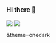 ### Hi there 👋
<a href="https://github.com/mahdistz">
<img align="center" src="https://github-readme-stats.vercel.app/api?username=mahdistz&show_icons=true&count_private=true&include_all_commits=true" /></a>

<a href="https://github.com/mahdistz">
<img align="center" src="https://github-readme-stats.vercel.app/api/top-langs/?username=mahdistz" />
</a>


&theme=onedark
<!--
**mahdistz/mahdistz** is a ✨ _special_ ✨ repository because its `README.md` (this file) appears on your GitHub profile.

Here are some ideas to get you started:

- 🔭 I’m currently working on ...
- 🌱 I’m currently learning ...
- 👯 I’m looking to collaborate on ...
- 🤔 I’m looking for help with ...
- 💬 Ask me about ...
- 📫 How to reach me: ...
- 😄 Pronouns: ...
- ⚡ Fun fact: ...
-->
